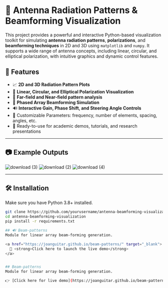 # 📡 Antenna Radiation Patterns & Beamforming Visualization

This project provides a powerful and interactive Python-based visualization toolkit for simulating **antenna radiation patterns**, **polarizations**, and **beamforming techniques** in 2D and 3D using `matplotlib` and `numpy`. It supports a wide range of antenna concepts, including linear, circular, and elliptical polarization, with intuitive graphics and dynamic control features.

## 🚀 Features

- 📈 **2D and 3D Radiation Pattern Plots**
- 🔄 **Linear, Circular, and Elliptical Polarization Visualization**
- 🧭 **Far-field and Near-field pattern analysis**
- 🎯 **Phased Array Beamforming Simulation**
- 🔊 **Interactive Gain, Phase Shift, and Steering Angle Controls**
- 🧮 Customizable Parameters: frequency, number of elements, spacing, angles, etc.
- 💾 Ready-to-use for academic demos, tutorials, and research presentations

---

## 📷 Example Outputs

![download (3)](https://github.com/user-attachments/assets/6f99053f-8991-49a0-8f5b-9395b9e4b3cb)
![download (2)](https://github.com/user-attachments/assets/4b92e72e-dd5b-4619-bddf-947e23571885)
![download (4)](https://github.com/user-attachments/assets/8c859ba5-a7bd-40d8-9645-d520f61c1e8f)


---

## 🛠️ Installation

Make sure you have Python 3.8+ installed.

```bash
git clone https://github.com/yourusername/antenna-beamforming-visualization.git
cd antenna-beamforming-visualization
pip install -r requirements.txt

## 🔊 Beam-patterns
Module for linear array beam-forming generation.

<a href="https://joanguitar.github.io/beam-patterns/" target="_blank">
  🚀 <strong>Click here to launch the live demo</strong>
</a>


## Beam-patterns
Module for linear array beam-forming generation.

👉 [Click here for live demo](https://joanguitar.github.io/beam-patterns/)

